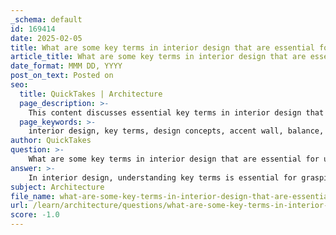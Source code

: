 ```yaml
---
_schema: default
id: 169414
date: 2025-02-05
title: What are some key terms in interior design that are essential for understanding design concepts?
article_title: What are some key terms in interior design that are essential for understanding design concepts?
date_format: MMM DD, YYYY
post_on_text: Posted on
seo:
  title: QuickTakes | Architecture
  page_description: >-
    This content discusses essential key terms in interior design that are crucial for understanding design concepts and effectively communicating ideas. It covers fundamental terms such as accent wall, balance, cohesive, contrast, and more.
  page_keywords: >-
    interior design, key terms, design concepts, accent wall, balance, cohesive, contrast, focal point, hue, proportion, scale, texture, mood board, natural light, saturation, ergonomic, finishing touches, layering
author: QuickTakes
question: >-
    What are some key terms in interior design that are essential for understanding design concepts?
answer: >-
    In interior design, understanding key terms is essential for grasping design concepts and effectively communicating ideas. Here are some important terms that are fundamental to the field:\n\n1. **Accent Wall**: A wall that is painted or covered in a different color or texture than the others to create visual interest.\n\n2. **Balance**: The distribution of visual weight in a room, which can be symmetrical (formal) or asymmetrical (informal), contributing to a sense of stability.\n\n3. **Cohesive**: Refers to a design that is unified and harmonious, where all elements work together to create a pleasing aesthetic.\n\n4. **Contrast**: The use of opposing elements (such as light vs. dark colors or smooth vs. rough textures) to create visual interest and highlight certain features.\n\n5. **Focal Point**: The main area of interest in a room, which draws the eye and can be created through furniture arrangement, artwork, or architectural features.\n\n6. **Hue**: The name of a color, which can be modified by adding white (tint), black (shade), or gray (tone).\n\n7. **Proportion**: The relationship between the sizes of different elements in a space, which affects the overall balance and harmony of the design.\n\n8. **Scale**: Refers to the size of an object in relation to the space it occupies and other objects within that space.\n\n9. **Texture**: The surface quality of materials, which can be tactile (how it feels) or visual (how it looks), adding depth and interest to a design.\n\n10. **Mood Board**: A visual tool that compiles images, colors, textures, and materials to convey the desired aesthetic and feel of a space.\n\n11. **Natural Light**: The use of sunlight in a space, which can enhance the mood and perception of size and color.\n\n12. **Saturation**: The intensity or purity of a color, which affects its vibrancy and impact in a design.\n\n13. **Ergonomic**: Design that is intended to provide comfort and efficiency, particularly in furniture and workspace layouts.\n\n14. **Finishing Touches**: The final details added to a space that enhance its overall look and feel, such as accessories, artwork, and textiles.\n\n15. **Layering**: The practice of combining different textures, colors, and materials to create depth and interest in a design.\n\nThese terms form the foundation of interior design vocabulary and are crucial for anyone looking to understand or work within the field. Familiarity with these concepts will aid in creating functional and aesthetically pleasing spaces.
subject: Architecture
file_name: what-are-some-key-terms-in-interior-design-that-are-essential-for-understanding-design-concepts.md
url: /learn/architecture/questions/what-are-some-key-terms-in-interior-design-that-are-essential-for-understanding-design-concepts
score: -1.0
---
```


&nbsp;